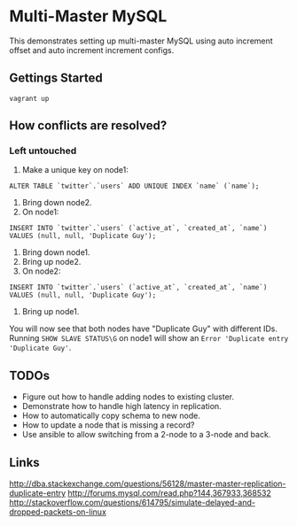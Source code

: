 # Multi-Master MySQL

This demonstrates setting up multi-master MySQL using auto increment offset and auto increment increment configs.

## Gettings Started

```
vagrant up
```

## How conflicts are resolved?

### Left untouched

1. Make a unique key on node1:

```
ALTER TABLE `twitter`.`users` ADD UNIQUE INDEX `name` (`name`);
```

1. Bring down node2.
1. On node1:

```
INSERT INTO `twitter`.`users` (`active_at`, `created_at`, `name`) VALUES (null, null, 'Duplicate Guy');
```

1. Bring down node1.
1. Bring up node2.
1. On node2:

```
INSERT INTO `twitter`.`users` (`active_at`, `created_at`, `name`) VALUES (null, null, 'Duplicate Guy');
```

1. Bring up node1.

You will now see that both nodes have "Duplicate Guy" with different IDs. Running `SHOW SLAVE STATUS\G` on node1 will show an `Error 'Duplicate entry 'Duplicate Guy'`.


## TODOs

* Figure out how to handle adding nodes to existing cluster.
* Demonstrate how to handle high latency in replication.
* How to automatically copy schema to new node.
* How to update a node that is missing a record?
* Use ansible to allow switching from a 2-node to a 3-node and back.

## Links

http://dba.stackexchange.com/questions/56128/master-master-replication-duplicate-entry
http://forums.mysql.com/read.php?144,367933,368532
http://stackoverflow.com/questions/614795/simulate-delayed-and-dropped-packets-on-linux
